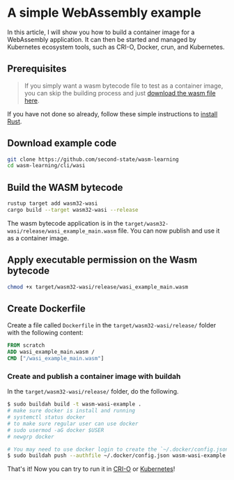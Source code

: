 # A simple WebAssembly example

In this article, I will show you how to build a container image for a WebAssembly application. It can then be started and managed by Kubernetes ecosystem tools, such as CRI-O, Docker, crun, and Kubernetes.

## Prerequisites

> If you simply want a wasm bytecode file to test as a container image, you can skip the building process and just [download the wasm file here](https://github.com/second-state/wasm-learning/blob/master/cli/wasi/wasi_example_main.wasm).

If you have not done so already, follow these simple instructions to [install Rust](https://www.rust-lang.org/tools/install).

## Download example code

```bash
git clone https://github.com/second-state/wasm-learning
cd wasm-learning/cli/wasi
```

## Build the WASM bytecode

```bash
rustup target add wasm32-wasi
cargo build --target wasm32-wasi --release
```

The wasm bytecode application is in the `target/wasm32-wasi/release/wasi_example_main.wasm` file. You can now publish and use it as a container image.

## Apply executable permission on the Wasm bytecode

```bash
chmod +x target/wasm32-wasi/release/wasi_example_main.wasm
```

## Create Dockerfile

Create a file called `Dockerfile` in the `target/wasm32-wasi/release/` folder with the following content:

```dockerfile
FROM scratch
ADD wasi_example_main.wasm /
CMD ["/wasi_example_main.wasm"]
```

### Create and publish a container image with buildah

In the `target/wasm32-wasi/release/` folder, do the following.

```bash
$ sudo buildah build -t wasm-wasi-example .
# make sure docker is install and running
# systemctl status docker
# to make sure regular user can use docker
# sudo usermod -aG docker $USER
# newgrp docker

# You may need to use docker login to create the `~/.docker/config.json` for auth.
$ sudo buildah push --authfile ~/.docker/config.json wasm-wasi-example docker://docker.io/wasmedge/example-wasi:latest
```

That's it! Now you can try to run it in [CRI-O](../cri/crio.md#run-a-simple-webassembly-app) or [Kubernetes](../kubernetes/kubernetes-crio.md#a-simple-webassembly-app)!

